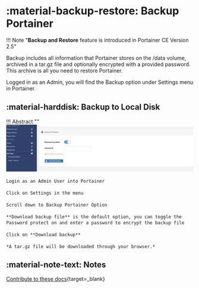 # :material-backup-restore: Backup Portainer

!!! Note "**Backup and Restore** feature is introduced in Portainer CE Version 2.5" 

Backup includes all information that Portainer stores on the /data volume, archived in a tar.gz file and optionally encrypted with a provided password. This archive is all you need to restore Portainer.

Logged in as an Admin, you will find the Backup option under Settings menu in Portainer. 

## :material-harddisk: Backup to Local Disk

!!! Abstract ""
    ![Backup to Disk](assets/backuptodisk.png)

    Login as an Admin User into Portainer

    Click on Settings in the menu

    Scroll down to Backup Portainer Option

    **Download backup file** is the default option, you can toggle the Password protect on and enter a password to encrypt the backup file

    Click on **Download backup**

    *A tar.gz file will be downloaded through your browser.*



## :material-note-text: Notes

[Contribute to these docs](https://github.com/portainer/portainer-docs/blob/master/contributing.md){target=\_blank}